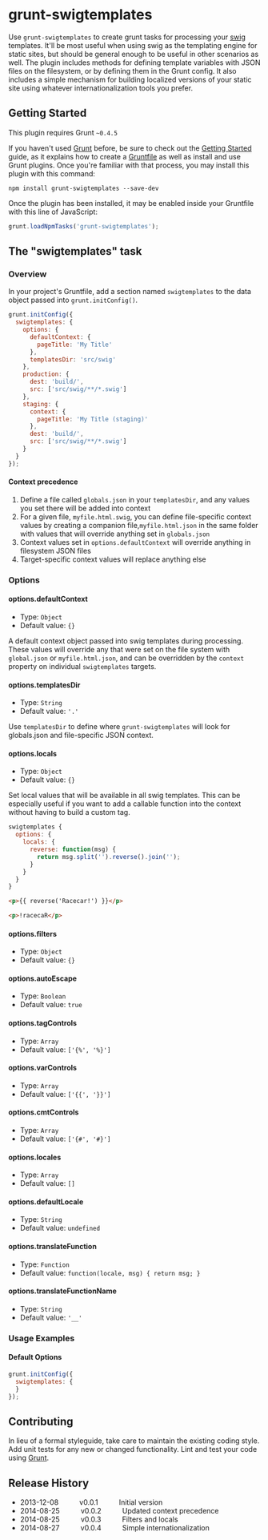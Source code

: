 # grunt-swigtemplates

Use `grunt-swigtemplates` to create grunt tasks for processing your [swig](http://paularmstrong.github.io/swig/)
templates. It'll be most useful when using swig as the templating engine for static sites, but should be general enough
to be useful in other scenarios as well. The plugin includes methods for defining template variables with JSON files
on the filesystem, or by defining them in the Grunt config. It also includes a simple mechanism for building localized
versions of your static site using whatever internationalization tools you prefer.


## Getting Started
This plugin requires Grunt `~0.4.5`

If you haven't used [Grunt](http://gruntjs.com/) before, be sure to check out the [Getting Started](http://gruntjs.com/getting-started) guide, as it explains how to create a [Gruntfile](http://gruntjs.com/sample-gruntfile) as well as install and use Grunt plugins. Once you're familiar with that process, you may install this plugin with this command:

```shell
npm install grunt-swigtemplates --save-dev
```

Once the plugin has been installed, it may be enabled inside your Gruntfile with this line of JavaScript:

```js
grunt.loadNpmTasks('grunt-swigtemplates');
```

## The "swigtemplates" task

### Overview
In your project's Gruntfile, add a section named `swigtemplates` to the data object passed into `grunt.initConfig()`.

```js
grunt.initConfig({
  swigtemplates: {
    options: {
      defaultContext: {
        pageTitle: 'My Title'
      },
      templatesDir: 'src/swig'
    },
    production: {
      dest: 'build/',
      src: ['src/swig/**/*.swig']
    },
    staging: {
      context: {
        pageTitle: 'My Title (staging)'
      },
      dest: 'build/',
      src: ['src/swig/**/*.swig']
    }
  }
});
```

#### Context precedence
1. Define a file called `globals.json` in your `templatesDir`, and any values you set there will be added into context
2. For a given file, `myfile.html.swig`, you can define file-specific context values by creating a companion file,`myfile.html.json` in the same folder with values that will override anything set in `globals.json`
3. Context values set in `options.defaultContext` will override anything in filesystem JSON files
4. Target-specific context values will replace anything else

### Options

#### options.defaultContext

 * Type: `Object`
 * Default value: `{}`

A default context object passed into swig templates during processing. These values will override any that were
set on the file system with `global.json` or `myfile.html.json`, and can be overridden by the `context` property
on individual `swigtemplates` targets.

#### options.templatesDir

* Type: `String`
* Default value: `'.'`

Use `templatesDir` to define where `grunt-swigtemplates` will look for globals.json and file-specific JSON context.

#### options.locals

* Type: `Object`
* Default value: `{}`

Set local values that will be available in all swig templates. This can be especially useful if you want to add a
callable function into the context without having to build a custom tag.

```js
swigtemplates {
  options: {
    locals: {
      reverse: function(msg) {
        return msg.split('').reverse().join('');
      }
    }
  }
}
```

```html
<p>{{ reverse('Racecar!') }}</p>
```

```html
<p>!racecaR</p>
```


#### options.filters

* Type: `Object`
* Default value: `{}`

#### options.autoEscape

* Type: `Boolean`
* Default value: `true`

#### options.tagControls

* Type: `Array`
* Default value: `['{%', '%}']`

#### options.varControls
* Type: `Array`
* Default value: `['{{', '}}']`

#### options.cmtControls
* Type: `Array`
* Default value: `['{#', '#}']`

#### options.locales
* Type: `Array`
* Default value: `[]`

#### options.defaultLocale
* Type: `String`
* Default value: `undefined`

#### options.translateFunction
* Type: `Function`
* Default value: `function(locale, msg) { return msg; }`

#### options.translateFunctionName
* Type: `String`
* Default value: `'__'`



### Usage Examples

#### Default Options

```js
grunt.initConfig({
  swigtemplates: {
  }
});

```

## Contributing
In lieu of a formal styleguide, take care to maintain the existing coding style. Add unit tests for any new or changed functionality. Lint and test your code using [Grunt](http://gruntjs.com/).


## Release History

 * 2013-12-08   v0.0.1   Initial version
 * 2014-08-25   v0.0.2   Updated context precedence
 * 2014-08-25   v0.0.3   Filters and locals
 * 2014-08-27   v0.0.4   Simple internationalization
